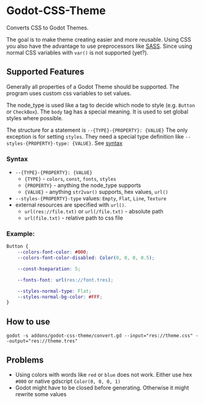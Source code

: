 # Godot-CSS-Theme

Converts CSS to Godot Themes.

The goal is to make theme creating easier and more reusable. Using CSS you also have the advantage to use preprocessors like [SASS](https://sass-lang.com/). Since using normal CSS variables with `var()` is not supported (yet?).

## Supported Features

Generally all properties of a Godot Theme should be supported. The program uses custom css variables to set values.

The node_type is used like a tag to decide which node to style (e.g. `Button` or `CheckBox`).
The `body` tag has a special meaning. It is used to set global styles where possible.

The structure for a statement is `--{TYPE}-{PROPERTY}: {VALUE}` 
The only exception is for setting `styles`. They need a special type definition like
`--styles-{PROPERTY}-type: {VALUE}`. See [syntax](#syntax)

### Syntax
 - `--{TYPE}-{PROPERTY}: {VALUE}`
    - `{TYPE}` - `colors`, `const`, `fonts`, `styles` 
    - `{PROPERTY}` - anything the node_type supports
    - `{VALUE}` - anything `str2var()` supports, hex values, `url()`
 - `--styles-{PROPERTY}-type` values: `Empty`, `Flat`, `Line`, `Texture`
 - external resources are specified with `url()`.
    - `url(res://file.txt)` or `url(/file.txt)` - absolute path
    - `url(file.txt)` - relative path to css file


### Example:
```css
Button {
    --colors-font-color: #000;
    --colors-font-color-disabled: Color(0, 0, 0, 0.5);

    --const-hseparation: 5;

    --fonts-font: url(res://font.tres);

    --styles-normal-type: Flat;
    --styles-normal-bg-color: #FFF;
}
```

## How to use

`godot -s addons/godot-css-theme/convert.gd --input="res://theme.css" --output="res://theme.tres"`

## Problems
 - Using colors with words like `red` or `blue` does not work. Either use hex `#000` or native gdscript `Color(0, 0, 0, 1)`
 - Godot might have to be closed before generating. Otherwise it might rewrite some values
